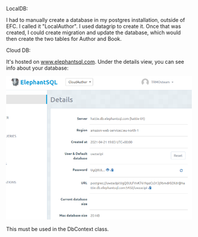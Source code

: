 LocalDB:

I had to manually create a database in my postgres installation, outside of EFC. I called it "LocalAuthor". I used datagrip to create it. Once that was created, I could create migration and update the database, which would then create the two tables for Author and Book.


Cloud DB:

It's hosted on www.elephantsql.com.
Under the details view, you can see info about your database:

![alt text](https://github.com/TroelsMortensen/EFCpostgres/blob/master/Img/ElephantSQLDbInfo.png?raw=true "Logo Title Text 1")

 This must be used in the DbContext class.
